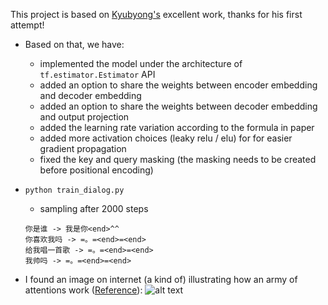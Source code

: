 This project is based on [Kyubyong's](https://github.com/Kyubyong/transformer) excellent work, thanks for his first attempt!

* Based on that, we have:
  * implemented the model under the architecture of ```tf.estimator.Estimator``` API
  * added an option to share the weights between encoder embedding and decoder embedding
  * added an option to share the weights between decoder embedding and output projection
  * added the learning rate variation according to the formula in paper
  * added more activation choices (leaky relu / elu) for for easier gradient propagation
  * fixed the key and query masking (the masking needs to be created before positional encoding)

* ``` python train_dialog.py ```

    * sampling after 2000 steps
    ```
    你是谁 -> 我是你<end>^^
    你喜欢我吗 -> =。=<end>=<end>
    给我唱一首歌 -> =。=<end>=<end>
    我帅吗 -> =。=<end>=<end>
    ```

* I found an image on internet (a kind of) illustrating how an army of attentions work ([Reference](https://techcrunch.com/2017/08/31/googles-transformer-solves-a-tricky-problem-in-machine-translation/)):
![alt text](https://github.com/zhedongzheng/finch/blob/master/assets/transform20fps.gif)

